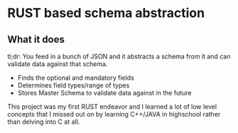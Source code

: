 # RUST based schema abstraction

## What it does
tl;dr: You feed in a bunch of JSON and it abstracts a schema from it and can validate data against that schema.

- Finds the optional and mandatory fields
- Determines field types/range of types
- Stores Master Schema to validate data against in the future

This project was my first RUST endeavor and I learned a lot of low level concepts that I missed out on by learning C++/JAVA in highschool rather than delving into C at all.
